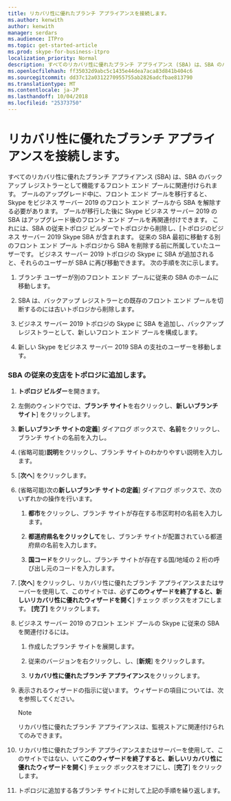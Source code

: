 ```yaml
---
title: リカバリ性に優れたブランチ アプライアンスを接続します。
ms.author: kenwith
author: kenwith
manager: serdars
ms.audience: ITPro
ms.topic: get-started-article
ms.prod: skype-for-business-itpro
localization_priority: Normal
description: すべてのリカバリ性に優れたブランチ アプライアンス (SBA) は、SBA のバックアップ レジストラーとして使用するフロント エンド プールに関連付けられます。 プールは、ビジネス サーバー 2019 の Skype に移行された後、プールがアップグレード中に、フロント エンド プールからプールは、ビジネス サーバー 2019、SBA の Skype に移行がフロント エンドを解除する必要があります、ときに、SBA がアップグレードされたフロントの E に再に関連付けることができます。nd プールです。 これには、SBA の従来トポロジ ビルダーでトポロジから削除し、[トポロジのビジネス サーバー 2019 Skype SBA が含まれます。 従来の SBA 最初に移動する別のフロント エンド プール トポロジから SBA を削除する前に所属していたユーザーです。 ビジネス サーバー 2019 トポロジの Skype に SBA を追加すると、それらのユーザーし、再び移動できます SBA にします。 次の手順を次に示します。
ms.openlocfilehash: ff35032d9abc5c1435e44dea7aca83d841b404c6
ms.sourcegitcommit: dd37c12a0312270955755ab2826adcfbae813790
ms.translationtype: MT
ms.contentlocale: ja-JP
ms.lasthandoff: 10/04/2018
ms.locfileid: "25373750"
---
```

# <a name="connect-a-survivable-branch-appliance"></a>リカバリ性に優れたブランチ アプライアンスを接続します。

すべてのリカバリ性に優れたブランチ アプライアンス (SBA) は、SBA のバックアップ レジストラーとして機能するフロント エンド プールに関連付けられます。 プールのアップグレード中に、フロント エンド プールを移行すると、Skype をビジネス サーバー 2019 のフロント エンド プールから SBA を解除する必要があります。 プールが移行した後に Skype ビジネス サーバー 2019 の SBA はアップグレード後のフロント エンド プールを再関連付けできます。 これには、SBA の従来トポロジ ビルダーでトポロジから削除し、[トポロジのビジネス サーバー 2019 Skype SBA が含まれます。 従来の SBA 最初に移動する別のフロント エンド プール トポロジから SBA を削除する前に所属していたユーザーです。 ビジネス サーバー 2019 トポロジの Skype に SBA が追加されると、それらのユーザーが SBA に再び移動できます。 次の手順を次に示します。
  
1. ブランチ ユーザーが別のフロント エンド プールに従来の SBA のホームに移動します。
    
2. SBA は、バックアップ レジストラーとの既存のフロント エンド プールを切断するのには古いトポロジから削除します。
    
3. ビジネス サーバー 2019 トポロジの Skype に SBA を追加し、バックアップ レジストラーとして、新しいフロント エンド プールを構成します。 
    
4. 新しい Skype をビジネス サーバー 2019 SBA の支社のユーザーを移動します。
    
### <a name="add-legacy-sba-branch-site-to-your-topology"></a>SBA の従来の支店をトポロジに追加します。

1. **トポロジ ビルダー**を開きます。
    
2. 左側のウィンドウでは、**ブランチ サイト**を右クリックし、**新しいブランチ サイト**] をクリックします。
    
3. **新しいブランチ サイトの定義**] ダイアログ ボックスで、**名前**をクリックし、ブランチ サイトの名前を入力し。
    
4. (省略可能)**説明**をクリックし、ブランチ サイトのわかりやすい説明を入力します。
    
5. [**次へ**] をクリックします。
    
6. (省略可能)次の**新しいブランチ サイトの定義**] ダイアログ ボックスで、次のいずれかの操作を行います。 
    
    1. **都市**をクリックし、ブランチ サイトが存在する市区町村の名前を入力します。
    
    2. **都道府県名をクリックして**をし、ブランチ サイトが配置されている都道府県の名前を入力します。
    
    3. **国コード**をクリックし、ブランチ サイトが存在する国/地域の 2 桁の呼び出し元のコードを入力します。
    
7. [**次へ**] をクリックし、リカバリ性に優れたブランチ アプライアンスまたはサーバーを使用して、このサイトでは、必ず**このウィザードを終了すると、新しいリカバリ性に優れたウィザードを開く**] チェック ボックスをオフにします。 **[完了]** をクリックします。
    
8. ビジネス サーバー 2019 のフロント エンド プールの Skype に従来の SBA を関連付けるには。
    
    1. 作成したブランチ サイトを展開します。 
    
    2. 従来のバージョンを右クリックし、し、[**新規**] をクリックします。
    
    3. **リカバリ性に優れたブランチ アプライアンス**をクリックします。
    
9. 表示されるウィザードの指示に従います。 ウィザードの項目については、次を参照してください。    
   <!-- [Define a Survivable Branch Appliance or Server in Lync 2013](https://technet.microsoft.com/en-us/library/gg398280(v=ocs.15).aspx). -->
   <!-- The above link points to un-rebranded 2013 content we will need to discuss rebrand or bring forward -->
    
    > [!NOTE]
    > リカバリ性に優れたブランチ アプライアンスは、監視ストアに関連付けられてのみできます。 
  
10. リカバリ性に優れたブランチ アプライアンスまたはサーバーを使用して、このサイトではない、いて**このウィザードを終了すると、新しいリカバリ性に優れたウィザードを開く**] チェック ボックスをオフにし、[**完了**] をクリックします。
    
11. トポロジに追加する各ブランチ サイトに対して上記の手順を繰り返します。
    


